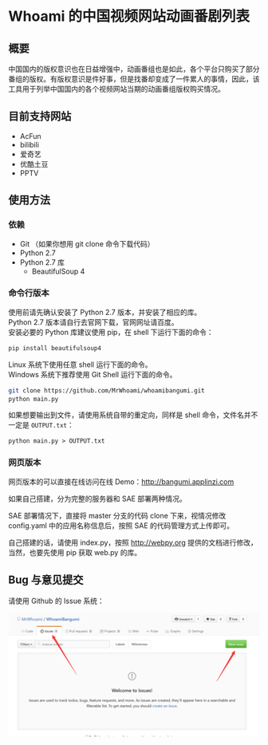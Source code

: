 # Whoami 的中国视频网站动画番剧列表

## 概要
中国国内的版权意识也在日益增强中，动画番组也是如此，各个平台只购买了部分番组的版权。有版权意识是件好事，但是找番却变成了一件累人的事情，因此，该工具用于列举中国国内的各个视频网站当期的动画番组版权购买情况。

## 目前支持网站
* AcFun
* bilibili
* 爱奇艺
* 优酷土豆
* PPTV

## 使用方法

### 依赖
* Git （如果你想用 git clone 命令下载代码）
* Python 2.7
* Python 2.7 库
    * BeautifulSoup 4

### 命令行版本
使用前请先确认安装了 Python 2.7 版本，并安装了相应的库。  
Python 2.7 版本请自行去官网下载，官网网址请百度。  
安装必要的 Python 库建议使用 pip，在 shell 下运行下面的命令：

```bash
pip install beautifulsoup4
```

Linux 系统下使用任意 shell 运行下面的命令。  
Windows 系统下推荐使用 Git Shell 运行下面的命令。

```bash
git clone https://github.com/MrWhoami/whoamibangumi.git
python main.py
```

如果想要输出到文件，请使用系统自带的重定向，同样是 shell 命令，文件名并不一定是 `OUTPUT.txt`：

```
python main.py > OUTPUT.txt
```

### 网页版本
网页版本的可以直接在线访问在线 Demo：<http://bangumi.applinzi.com>

如果自己搭建，分为完整的服务器和 SAE 部署两种情况。

SAE 部署情况下，直接将 master 分支的代码 clone 下来，视情况修改 config.yaml 中的应用名称信息后，按照 SAE 的代码管理方式上传即可。

自己搭建的话，请使用 index.py，按照 <http://webpy.org> 提供的文档进行修改，当然，也要先使用 pip 获取 web.py 的库。

## Bug 与意见提交
请使用 Github 的 Issue 系统：

![issue](static/issue.png)
